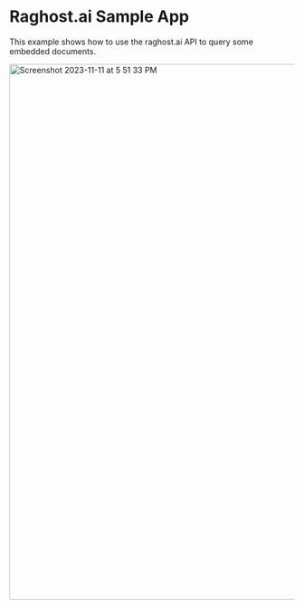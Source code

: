# Raghost.ai Sample App

This example shows how to use the raghost.ai API to query some embedded documents.

<img width="947" alt="Screenshot 2023-11-11 at 5 51 33 PM" src="https://github.com/marissamarym/raghost-example/assets/1459660/5b59bcd4-3d6b-4e76-aa86-e2fcaffb930b">
